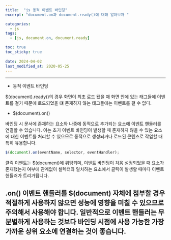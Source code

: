 ```yaml
---
title:  "js 동적 이벤트 바인딩"
excerpt: "document.on과 document.ready()에 대해 알아보자 "

categories:
  - js
tags:
  - [js, document.on, document.ready]

toc: true
toc_sticky: true
 
date: 2024-04-02
last_modified_at: 2020-05-25
---
```

---
- 동적 이벤트 바인딩

 $(document).ready()의 경우 화면이 최초 로드 됐을 때 화면 안에 있는 태그들에 이벤트를 걸기 때문에 로드되었을 떄 존재하지 않는 태그들에는 이벤트를 걸 수 없다.

 

- $(document).on()

바인딩 시 문서에 존재하는 요소와 나중에 동적으로 추가되는 요소에 이벤트 핸들러를 연결할 수 있습니다. 이는 초기 이벤트 바인딩이 발생할 때 존재하지 않을 수 있는 요소에 대한 이벤트를 처리할 수 있으므로 동적으로 생성되거나 로드된 콘텐츠로 작업할 때 특히 유용합니다.

```jsx
$(document).on(eventName, selector, eventHandler);
```

클릭 이벤트는 $(document)에 위임되며, 이벤트 바인딩이 처음 설정되었을 때 요소가 존재했는지 여부에 관계없이 셀렉터와 일치하는 요소에서 클릭이 발생할 때마다 이벤트 핸들러가 트리거됩니다.

.on() 이벤트 핸들러를 $(document) 자체에 첨부할 경우 적절하게 사용하지 않으면 성능에 영향을 미칠 수 있으므로 주의해서 사용해야 합니다. 일반적으로 이벤트 핸들러는 무분별하게 사용하는 것보다 바인딩 시점에 사용 가능한 가장 가까운 상위 요소에 연결하는 것이 좋습니다.
---